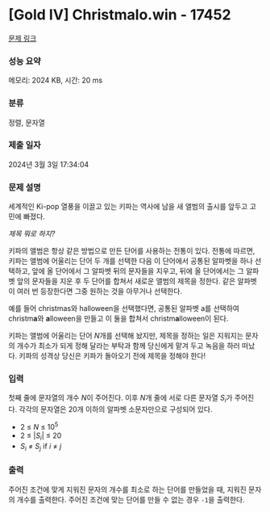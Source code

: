 # [Gold IV] Christmalo.win - 17452 

[문제 링크](https://www.acmicpc.net/problem/17452) 

### 성능 요약

메모리: 2024 KB, 시간: 20 ms

### 분류

정렬, 문자열

### 제출 일자

2024년 3월 3일 17:34:04

### 문제 설명

<p>세계적인 Ki-pop 열풍을 이끌고 있는 키파는 역사에 남을 새 앨범의 출시를 앞두고 고민에 빠졌다.</p>

<p><span style="font-style: italic;">제목 뭐로 하지?</span></p>

<p>키파의 앨범은 항상 같은 방법으로 만든 단어를 사용하는 전통이 있다. 전통에 따르면, 키파는 앨범에 어울리는 단어 두 개를 선택한 다음 이 단어에서 공통된 알파벳을 하나 선택하고, 앞에 올 단어에서 그 알파벳 뒤의 문자들을 지우고, 뒤에 올 단어에서는 그 알파벳 앞의 문자들을 지운 후 두 단어를 합쳐서 새로운 앨범의 제목을 정한다. 같은 알파벳이 여러 번 등장한다면 그중 원하는 것을 아무거나 선택한다.</p>

<p>예를 들어 christmas와 halloween을 선택했다면, 공통된 알파벳 a를 선택하여 christm<strong>a</strong>와 <strong>a</strong>lloween을 만들고 이 둘을 합쳐서 christm<strong>a</strong>lloween이 된다.</p>

<p>키파는 앨범에 어울리는 단어 <span style="font-style: italic;">N</span>개를 선택해 놨지만, 제목을 정하는 일은 지워지는 문자의 개수가 최소가 되게 정해 달라는 부탁과 함께 당신에게 맡겨 두고 녹음을 하러 떠났다. 키파의 성격상 당신은 키파가 돌아오기 전에 제목을 정해야 한다!</p>

### 입력 

 <p>첫째 줄에 문자열의 개수 <span style="font-style: italic;">N</span>이 주어진다. 이후 <span style="font-style: italic;">N</span>개 줄에 서로 다른 문자열 <span style="font-style: italic;">S</span><sub><span style="font-style: italic;">i</span></sub>가 주어진다. 각각의 문자열은 20개 이하의 알파벳 소문자만으로 구성되어 있다.</p>

<ul>
	<li>2 ≤ <span style="font-style: italic;">N</span> ≤ 10<sup>5</sup></li>
	<li>2 ≤ |<span style="font-style: italic;">S</span><sub><span style="font-style: italic;">i</span></sub>| ≤ 20</li>
	<li><span style="font-style: italic;">S</span><sub><span style="font-style: italic;">i</span></sub> ≠ <span style="font-style: italic;">S</span><sub><span style="font-style: italic;">j</span></sub> if <span style="font-style: italic;">i</span> ≠ <span style="font-style: italic;">j</span></li>
</ul>

### 출력 

 <p>주어진 조건에 맞게 지워진 문자의 개수를 최소로 하는 단어를 만들었을 때, 지워진 문자의 개수를 출력한다. 주어진 조건에 맞는 단어를 만들 수 없는 경우 <code>-1</code>을 출력한다.</p>

